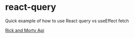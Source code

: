 # react-query

Quick example of how to use React query vs useEffect fetch

[Rick and Morty Api](https://rickandmortyapi.com/documentation)
